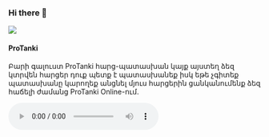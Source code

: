 ### Hi there 👋

<!--
**ProTanki-am/ProTanki-am** is a ✨ _special_ ✨ repository because its `README.md` (this file) appears on your GitHub profile.

Here are some ideas to get you started:

- 🔭 I’m currently working on ...
- 🌱 I’m currently learning ...
- 👯 I’m looking to collaborate on ...
- 🤔 I’m looking for help with ...
- 💬 Ask me about ...
- 📫 How to reach me: ...
- 😄 Pronouns: ...
- ⚡ Fun fact: ...
-->
<html lang="en">
  <head>
    <meta charset="UTF-8" />
    <meta http-equiv="X-UA-Compatible" content="IE=edge" />
    <meta name="viewport" content="width=device-width, initial-scale=1.0" />
    <title>Հարց-պատասխան</title>
    <link rel="stylesheet" href="index.css" />
  </head>
  <body>
    <div class="testimonial-container">
      <div class="user">
        <img
          src="https://sun9-65.userapi.com/s/v1/ig2/pnLXWi5wYmcjZOj7riOakoXQNnuvWRpALRD5oxSPRG1YXlnNctyM2-R1pFUJ1J4JUb1niY1aXjqEbqkojrexyq8c.jpg?size=200x200&quality=95&crop=0,0,1000,1000&ava=1"
          class="user-avater"
        />
        <div class="user-info">
          <h4 class="username">ProTanki</h4>
          <div class="twitter-handle"></div>
        </div>
      </div>
      <p class="testimonial">
        Բարի գալուստ ProTanki հարց-պատասխան կայք այստեղ ձեզ կտրվեն հարցեր դուք պետք է պատասխանեք իսկ եթե չգիտեք պատասխանը կարողեք անցնել մյուս հարցերին ցանկանումենք ձեզ հաճելի ժամանց ProTanki Online-ում.
      </p>
      <div class="line"></div>
    </div>
   <audio controls>

     <source src="Coolio, Bodybangers, Lotus - Gangsta's Paradise (Lyric Video).mp3">

   </audio>
    <script src="index.js"></script>
  </body>
</html>

